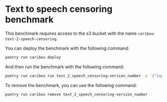 # Text to speech censoring benchmark

This benchmark requires access to the s3 bucket with the name `caribou-text-2-speech-censoring`.

You can deploy the benchmark with the following command:

```bash
poetry run caribou deploy
```

And then run the benchmark with the following command:

```bash
poetry run caribou run text_2_speech_censoring-version_number -a '{"input_file": "input_file.txt"}'
```

To remove the benchmark, you can use the following command:

```bash
poetry run caribou remove text_2_speech_censoring-version_number
```
